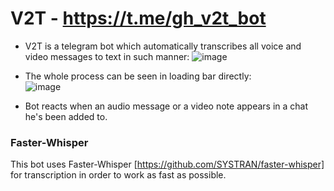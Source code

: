 # V2T - https://t.me/gh_v2t_bot
- V2T is a telegram bot which automatically transcribes all voice and video messages to text in such manner:
![image](https://github.com/Shtirmann/V2T/assets/103894479/ca185921-5e7c-4f4f-bc7d-55db11a54627)


- The whole process can be seen in loading bar directly:          
![image](https://github.com/Shtirmann/V2T/assets/103894479/8d5cf378-26d3-4994-88b7-1d9689961d5c)

- Bot reacts when an audio message or a video note appears in a chat he's been added to. 



### Faster-Whisper

This bot uses Faster-Whisper [https://github.com/SYSTRAN/faster-whisper] for transcription in order to work as fast as possible.
